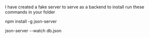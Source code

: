 I have created a fake server to serve as a backend
to install run these commands in your folder

npm install -g json-server 

json-server --watch db.json
